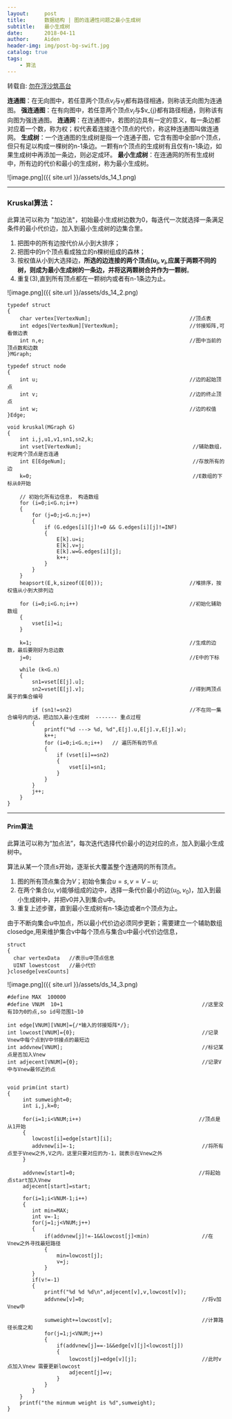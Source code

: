```yaml
---
layout:     post
title:      数据结构 | 图的连通性问题之最小生成树
subtitle:   最小生成树
date:       2018-04-11
author:     Aiden
header-img: img/post-bg-swift.jpg
catalog: true 			
tags:								
    - 算法
---
```


转载自: [勿在浮沙筑高台](http://blog.csdn.net/luoshixian099/article/details/51908175)

**连通图**：在无向图中，若任意两个顶点$v_{i}$与$v_{j}$都有路径相通，则称该无向图为连通图。
**强连通图**：在有向图中，若任意两个顶点$v_{i}$与$v_{j}都有路径相通，则称该有向图为强连通图。
**连通网**：在连通图中，若图的边具有一定的意义，每一条边都对应着一个数，称为权；权代表着连接连个顶点的代价，称这种连通图叫做连通网。
**生成树**：一个连通图的生成树是指一个连通子图，它含有图中全部n个顶点，但只有足以构成一棵树的n-1条边。一颗有n个顶点的生成树有且仅有n-1条边，如果生成树中再添加一条边，则必定成环。
**最小生成树**：在连通网的所有生成树中，所有边的代价和最小的生成树，称为最小生成树。


![image.png]({{ site.url }}/assets/ds_14_1.png)

---
### Kruskal算法：

此算法可以称为 "加边法"，初始最小生成树边数为0，每迭代一次就选择一条满足条件的最小代价边，加入到最小生成树的边集合里。

1. 把图中的所有边按代价从小到大排序；
2. 把图中的n个顶点看成独立的n棵树组成的森林；
3. 按权值从小到大选择边，**所选的边连接的两个顶点$(u_{i},v_{i}$,应属于两颗不同的树，则成为最小生成树的一条边，并将这两颗树合并作为一颗树**。
4. 重复(3),直到所有顶点都在一颗树内或者有n-1条边为止。

![image.png]({{ site.url }}/assets/ds_14_2.png)

```
typedef struct          
{        
    char vertex[VertexNum];                                //顶点表         
    int edges[VertexNum][VertexNum];                       //邻接矩阵,可看做边表         
    int n,e;                                               //图中当前的顶点数和边数         
}MGraph;

typedef struct node  
{  
    int u;                                                 //边的起始顶点   
    int v;                                                 //边的终止顶点   
    int w;                                                 //边的权值   
}Edge;

void kruskal(MGraph G)  
{  
    int i,j,u1,v1,sn1,sn2,k;  
    int vset[VertexNum];                                    //辅助数组，判定两个顶点是否连通   
    int E[EdgeNum];                                         //存放所有的边   
    k=0;                                                    //E数组的下标从0开始  

    // 初始化所有边信息， 构造数组
    for (i=0;i<G.n;i++)  
    {  
        for (j=0;j<G.n;j++)  
        {  
            if (G.edges[i][j]!=0 && G.edges[i][j]!=INF)  
            {  
                E[k].u=i;  
                E[k].v=j;  
                E[k].w=G.edges[i][j];  
                k++;  
            }  
        }  
    }     
    heapsort(E,k,sizeof(E[0]));                            //堆排序，按权值从小到大排列边

    for (i=0;i<G.n;i++)                                    //初始化辅助数组   
    {  
        vset[i]=i;  
    }  

    k=1;                                                   //生成的边数，最后要刚好为总边数   
    j=0;                                                   //E中的下标   

    while (k<G.n)  
    {   
        sn1=vset[E[j].u];  
        sn2=vset[E[j].v];                                  //得到两顶点属于的集合编号  

        if (sn1!=sn2)                                      //不在同一集合编号内的话，把边加入最小生成树  ------- 重点过程
        {
            printf("%d ---> %d, %d",E[j].u,E[j].v,E[j].w);       
            k++;  
            for (i=0;i<G.n;i++)   // 遍历所有的节点
            {
                if (vset[i]==sn2)  
                {  
                    vset[i]=sn1;  
                }  
            }             
        }  
        j++;  
    }  
}
```


---

#### Prim算法

此算法可以称为“加点法”，每次迭代选择代价最小的边对应的点，加入到最小生成树中。

算法从某一个顶点s开始，逐渐长大覆盖整个连通网的所有顶点。

1. 图的所有顶点集合为$V$；初始令集合$u={s},v=V-u$;
2. 在两个集合$(u,v)$能够组成的边中，选择一条代价最小的边$(u_0,v_0)$，加入到最小生成树中，并把$v0$并入到集合u中。
3. 重复上述步骤，直到最小生成树有n-1条边或者n个顶点为止。

由于不断向集合u中加点，所以最小代价边必须同步更新；需要建立一个辅助数组closedge,用来维护集合v中每个顶点与集合u中最小代价边信息，

```
struct
{
  char vertexData   //表示u中顶点信息
  UINT lowestcost   //最小代价
}closedge[vexCounts]
```

![image.png]({{ site.url }}/assets/ds_14_3.png)


```
#define MAX  100000
#define VNUM  10+1                                             //这里没有ID为0的点,so id号范围1~10

int edge[VNUM][VNUM]={/*输入的邻接矩阵*/};
int lowcost[VNUM]={0};                                         //记录Vnew中每个点到V中邻接点的最短边
int addvnew[VNUM];                                             //标记某点是否加入Vnew
int adjecent[VNUM]={0};                                        //记录V中与Vnew最邻近的点


void prim(int start)
{
     int sumweight=0;
     int i,j,k=0;

     for(i=1;i<VNUM;i++)                                      //顶点是从1开始
     {
        lowcost[i]=edge[start][i];
        addvnew[i]=-1;                                         //将所有点至于Vnew之外,V之内，这里只要对应的为-1，就表示在Vnew之外
     }

     addvnew[start]=0;                                        //将起始点start加入Vnew
     adjecent[start]=start;

     for(i=1;i<VNUM-1;i++)                                        
     {
        int min=MAX;
        int v=-1;
        for(j=1;j<VNUM;j++)                                      
        {
            if(addvnew[j]!=-1&&lowcost[j]<min)                 //在Vnew之外寻找最短路径
            {
                min=lowcost[j];
                v=j;
            }
        }
        if(v!=-1)
        {
            printf("%d %d %d\n",adjecent[v],v,lowcost[v]);
            addvnew[v]=0;                                      //将v加Vnew中

            sumweight+=lowcost[v];                             //计算路径长度之和
            for(j=1;j<VNUM;j++)
            {
                if(addvnew[j]==-1&&edge[v][j]<lowcost[j])      
                {
                    lowcost[j]=edge[v][j];                     //此时v点加入Vnew 需要更新lowcost
                    adjecent[j]=v;                             
                }
            }
        }
    }
    printf("the minmum weight is %d",sumweight);
}
```
